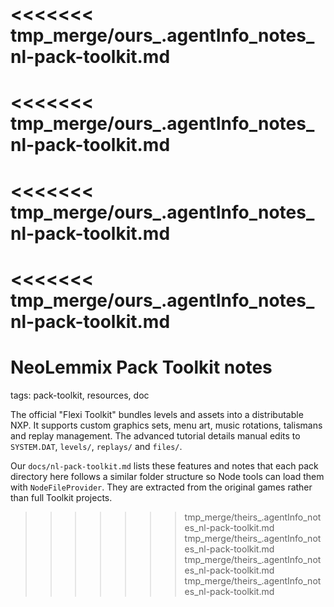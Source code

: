 <<<<<<< tmp_merge/ours_.agentInfo_notes_nl-pack-toolkit.md
=======
<<<<<<< tmp_merge/ours_.agentInfo_notes_nl-pack-toolkit.md
=======
<<<<<<< tmp_merge/ours_.agentInfo_notes_nl-pack-toolkit.md
=======
<<<<<<< tmp_merge/ours_.agentInfo_notes_nl-pack-toolkit.md
=======
# NeoLemmix Pack Toolkit notes

tags: pack-toolkit, resources, doc

The official "Flexi Toolkit" bundles levels and assets into a distributable NXP. It supports custom graphics sets, menu art, music rotations, talismans and replay management. The advanced tutorial details manual edits to `SYSTEM.DAT`, `levels/`, `replays/` and `files/`.

Our `docs/nl-pack-toolkit.md` lists these features and notes that each pack directory here follows a similar folder structure so Node tools can load them with `NodeFileProvider`. They are extracted from the original games rather than full Toolkit projects.
>>>>>>> tmp_merge/theirs_.agentInfo_notes_nl-pack-toolkit.md
>>>>>>> tmp_merge/theirs_.agentInfo_notes_nl-pack-toolkit.md
>>>>>>> tmp_merge/theirs_.agentInfo_notes_nl-pack-toolkit.md
>>>>>>> tmp_merge/theirs_.agentInfo_notes_nl-pack-toolkit.md
